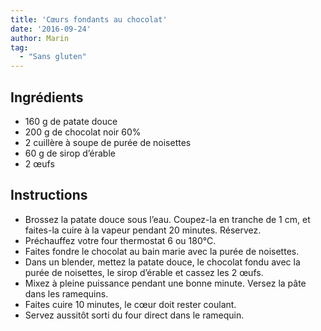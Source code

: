 ```yaml
---
title: 'Cœurs fondants au chocolat'
date: '2016-09-24'
author: Marin
tag: 
  - "Sans gluten"
---
```

## Ingrédients
- 160 g de patate douce
- 200 g de chocolat noir 60%
- 2 cuillère à soupe de purée de noisettes
- 60 g de sirop d’érable
- 2 œufs

## Instructions
- Brossez la patate douce sous l’eau. Coupez-la en tranche de 1 cm, et faites-la cuire à la vapeur pendant 20 minutes. Réservez.
- Préchauffez votre four thermostat 6 ou 180°C.
- Faites fondre le chocolat au bain marie avec la purée de noisettes.
- Dans un blender, mettez la patate douce, le chocolat fondu avec la purée de noisettes, le sirop d’érable et cassez les 2 œufs.
- Mixez à pleine puissance pendant une bonne minute. Versez la pâte dans les ramequins.
- Faites cuire 10 minutes, le cœur doit rester coulant.
- Servez aussitôt sorti du four direct dans le ramequin.

